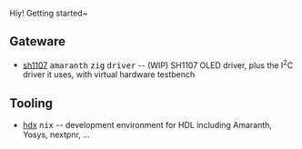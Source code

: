 Hiy!  Getting started~

## Gateware

* [sh1107](https://github.com/charlottia/sh1107) <kbd>amaranth</kbd> <kbd>zig</kbd> <kbd>driver</kbd> -- (WIP) SH1107 OLED driver, plus the I<sup>2</sup>C driver it uses, with virtual hardware testbench

## Tooling

* [hdx](https://github.com/charlottia/hdx) <kbd>nix</kbd> -- development environment for HDL including Amaranth, Yosys, nextpnr, ...

